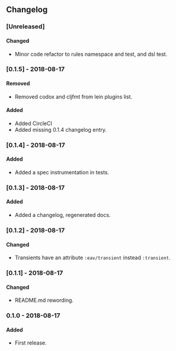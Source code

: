 ## Changelog

### [Unreleased]
#### Changed
- Minor code refactor to rules namespace and test, and dsl test.

### [0.1.5] - 2018-08-17
#### Removed
- Removed codox and cljfmt from lein plugins list.
#### Added
- Added CircleCI
- Added missing 0.1.4 changelog entry.

### [0.1.4] - 2018-08-17
#### Added
- Added a spec instrumentation in tests.

### [0.1.3] - 2018-08-17
#### Added
- Added a changelog, regenerated docs.

### [0.1.2] - 2018-08-17
#### Changed
- Transients have an attribute `:eav/transient` instead `:transient`.

### [0.1.1] - 2018-08-17
#### Changed
- README.md rewording.

### 0.1.0 - 2018-08-17
#### Added
- First release.
